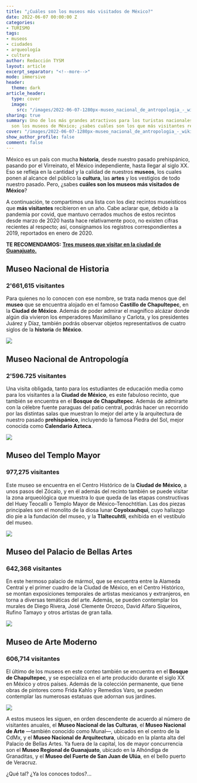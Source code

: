 ```yaml
---
title: "¿Cuáles son los museos más visitados de México?"
date: 2022-06-07 00:00:00 Z
categories:
- TURISMO
tags:
- museos
- ciudades
- arqueología
- cultura
author: Redacción TYSM
layout: article
excerpt_separator: "<!--more-->"
mode: immersive
header:
  theme: dark
article_header:
  type: cover
  image:
    src: "/images/2022-06-07-1280px-museo_nacional_de_antropologia_-_wiki_takes_antropologia_020.jpeg"
sharing: true
summary: Uno de los más grandes atractivos para los turistas nacionales y extranjeros,
  son los museos de México; ¿sabes cuáles son los que más visitantes reciben?
cover: "/images/2022-06-07-1280px-museo_nacional_de_antropologia_-_wiki_takes_antropologia_020.jpeg"
show_author_profile: false
comment: false
---
```


México es un país con mucha **historia**, desde nuestro pasado prehispánico, pasando por el Virreinato, el México independiente, hasta llegar al siglo XX. Eso se refleja en la cantidad y la calidad de nuestros **museos**, los cuales ponen al alcance del público la **cultura**, las **artes** y los vestigios de todo nuestro pasado. Pero, ¿sabes **cuáles son los museos más visitados de México**?

A continuación, te compartimos una lista con los diez recintos museísticos que **más visitantes** recibieron en un año. Cabe aclarar que, debido a la pandemia por covid, que mantuvo cerrados muchos de estos recintos desde marzo de 2020 hasta hace relativamente poco, no existen cifras recientes al respecto; así, consignamos los registros correspondientes a 2019, reportados en enero de 2020.

**TE RECOMENDAMOS:** [**Tres museos que visitar en la ciudad de Guanajuato.**](https://blog.tonoysumariachi.com/turismo/2022/04/21/tres-museos-que-visitar-en-la-ciudad-de-guanajuato.html)

## Museo Nacional de Historia

### 2'661,615 visitantes

Para quienes no lo conocen con ese nombre, se trata nada menos que del **museo** que se encuentra alojado en el famoso **Castillo de Chapultepec**, en la **Ciudad de México**. Además de poder admirar el magnífico alcázar donde algún día vivieron los emperadores Maximiliano y Carlota, y los presidentes Juárez y Díaz, también podrás observar objetos representativos de cuatro siglos de la **historia** de **México**.

![](https://upload.wikimedia.org/wikipedia/commons/thumb/f/f9/Jardines_del_Castillo_de_Chapultepec_4.jpg/1280px-Jardines_del_Castillo_de_Chapultepec_4.jpg)

## Museo Nacional de Antropología

### 2'596.725 visitantes

Una visita obligada, tanto para los estudiantes de educación media como para los visitantes a la **Ciudad de México**, es este fabuloso recinto, que también se encuentra en el **Bosque de Chapultepec**. Además de admirarte con la célebre fuente paraguas del patio central, podrás hacer un recorrido por las distintas salas que muestran lo mejor del arte y la arquitectura de nuestro pasado **prehispánico**, incluyendo la famosa Piedra del Sol, mejor conocida como **Calendario Azteca**.

![](https://upload.wikimedia.org/wikipedia/commons/thumb/e/e2/Museo_Nacional_de_Antropolog%C3%ADa_-_Wiki_takes_Antropolog%C3%ADa_134.jpg/1280px-Museo_Nacional_de_Antropolog%C3%ADa_-_Wiki_takes_Antropolog%C3%ADa_134.jpg)

## Museo del Templo Mayor

### 977,275 visitantes

Este museo se encuentra en el Centro Histórico de la **Ciudad de México**, a unos pasos del Zócalo, y en él además del recinto también se puede visitar la zona arqueológica que muestra lo que queda de las etapas constructivas del Huey Teocalli o Templo Mayor de México-Tenochtitlan. Las dos piezas principales son el monolito de la diosa lunar **Coyolxauhqui**, cuyo hallazgo dio pie a la fundación del museo, y la **Tlaltecuhtli**, exhibida en el vestíbulo del museo.

![](https://upload.wikimedia.org/wikipedia/commons/thumb/0/0f/Tlaltecuhtli.JPG/1280px-Tlaltecuhtli.JPG)

## Museo del Palacio de Bellas Artes

### 642,368 visitantes

En este hermoso palacio de mármol, que se encuentra entre la Alameda Central y el primer cuadro de la Ciudad de México, en el Centro Histórico, se montan exposiciones temporales de artistas mexicanos y extranjeros, en torna a diversas temáticas del arte. Además, se pueden contemplar los murales de Diego Rivera, José Clemente Orozco, David Alfaro Siqueiros, Rufino Tamayo y otros artistas de gran talla.

![](https://upload.wikimedia.org/wikipedia/commons/thumb/2/2b/Palacio_de_Bellas_Artes%2C_M%C3%A9xico_D.F.%2C_M%C3%A9xico%2C_2014-10-13%2C_DD_37.JPG/1280px-Palacio_de_Bellas_Artes%2C_M%C3%A9xico_D.F.%2C_M%C3%A9xico%2C_2014-10-13%2C_DD_37.JPG)

## Museo de Arte Moderno

### 606,714 visitantes

El último de los museos en este conteo también se encuentra en el **Bosque de Chapultepec**, y se especializa en el arte producido durante el siglo XX en México y otros países. Además de la colección permanente, que tiene obras de pintores como Frida Kahlo y Remedios Varo, se pueden contemplar las numerosas estatuas que adornan sus jardines.

![](https://upload.wikimedia.org/wikipedia/commons/thumb/3/30/Museo_de_Arte_Moderno_DSC0023_%2835557149325%29.jpg/1280px-Museo_de_Arte_Moderno_DSC0023_%2835557149325%29.jpg)

A estos museos les siguen, en orden descendente de acuerdo al número de visitantes anuales, el **Museo Nacional de las Culturas**, el **Museo Nacional de Arte** —también conocido como Munal—, ubicados en el centro de la CdMx, y el **Museo Nacional de Arquitectura**, ubicado en la planta alta del Palacio de Bellas Artes. Ya fuera de la capital, los de mayor concurrencia son el **Museo Regional de Guanajuato**, ubicado en la Alhóndiga de Granaditas, y el **Museo del Fuerte de San Juan de Ulúa**, en el bello puerto de Veracruz.

¿Qué tal? ¿Ya los conoces todos?…
